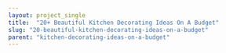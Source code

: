 ```yaml
---
layout: project_single
title:  "20+ Beautiful Kitchen Decorating Ideas On A Budget"
slug: "20-beautiful-kitchen-decorating-ideas-on-a-budget"
parent: "kitchen-decorating-ideas-on-a-budget"
---
```

 